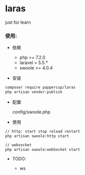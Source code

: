 # laras
just for learn

### 使用:

* 依赖

    * php >= 7.2.0
    * laravel = 5.5.*
    * swoole >= 4.0.4

* 安装

``` bash
composer require pappercup/laras
php artisan vendor:publish
```

* 配置

    config/swoole.php
    
* 使用 

```bash
// http: start stop reload restart
php artisan swoole:http start

// websocket
php artisan swoole:webSocket start
```
*  TODO:
    
    * ws